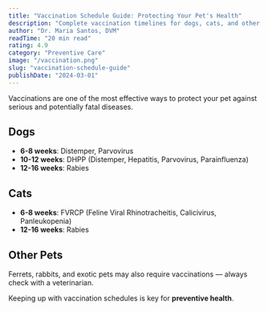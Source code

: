 ```yaml
---
title: "Vaccination Schedule Guide: Protecting Your Pet's Health"
description: "Complete vaccination timelines for dogs, cats, and other pets with expert veterinary recommendations"
author: "Dr. Maria Santos, DVM"
readTime: "20 min read"
rating: 4.9
category: "Preventive Care"
image: "/vaccination.png"
slug: "vaccination-schedule-guide"
publishDate: "2024-03-01"
---
```


Vaccinations are one of the most effective ways to protect your pet against serious and potentially fatal diseases.

## Dogs
- **6-8 weeks**: Distemper, Parvovirus  
- **10-12 weeks**: DHPP (Distemper, Hepatitis, Parvovirus, Parainfluenza)  
- **12-16 weeks**: Rabies  

## Cats
- **6-8 weeks**: FVRCP (Feline Viral Rhinotracheitis, Calicivirus, Panleukopenia)  
- **12-16 weeks**: Rabies  

## Other Pets
Ferrets, rabbits, and exotic pets may also require vaccinations — always check with a veterinarian.

Keeping up with vaccination schedules is key for **preventive health**.
